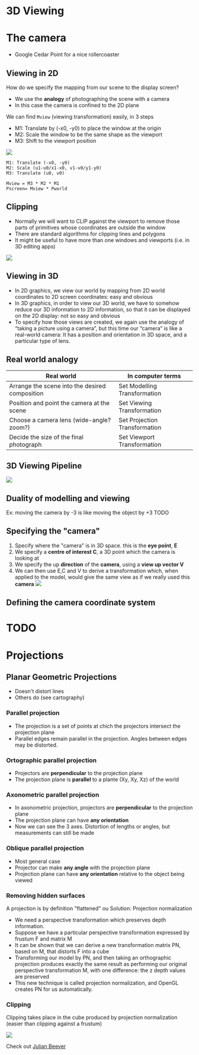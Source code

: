 <!-- Google Analytics -->
<script async src="https://www.googletagmanager.com/gtag/js?id=UA-113560131-1"></script>
<script>
  window.dataLayer = window.dataLayer || [];
  function gtag(){dataLayer.push(arguments);}
  gtag('js', new Date());
  gtag('config', 'UA-113560131-1');
</script>

# 3D Viewing

# The camera

* Google Cedar Point for a nice rollercoaster

## Viewing in 2D
How do we specify the mapping from our scene to the display screen?
* We use the **analogy** of photographing the scene with a camera
* In this case the camera is confined to the 2D plane

We can find `Mview` (viewing transformation) easily, in 3 steps 
* M1: Translate by (-x0, -y0) to place the window at the origin 
* M2: Scale the window to be the same shape as the viewport 
* M3: Shift to the viewport position

![](viewport-mapping-2d.png)
```
M1: Translate (-x0, -y0)
M2: Scale (u1-u0/x1-x0, v1-v0/y1-y0)
M3: Translate (u0, v0)

Mview = M3 * M2 * M1
Pscreen= Mview * Pworld
```

## Clipping

* Normally we will want to CLIP against the viewport to remove those parts of primitives whose coordinates are
outside the window
* There are standard algorithms for clipping lines and polygons
* It might be useful to have more than one windows and viewports (i.e. in 3D editing apps)

![](clipping-2d.png)

## Viewing in 3D
* In 2D graphics, we view our world by mapping from 2D world coordinates to 2D screen coordinates: easy and obvious
* In 3D graphics, in order to view our 3D world, we have to somehow reduce our 3D information to 2D information, so that it can be displayed on the 2D display: not so easy and obvious
* To specify how those views are created, we again use the analogy of “taking a picture using a camera”, but this time our “camera” is like a real-world camera: It has a position and orientation in 3D space, and a particular type of lens.

## Real world analogy
Real world | In computer terms
--- | ---
Arrange the scene into the desired composition | Set Modelling Transformation
Position and point the camera at the scene | Set Viewing Transformation
Choose a camera lens (wide-angle? zoom?) | Set Projection Transformation
Decide the size of the final photograph | Set Viewport Transformation

## 3D Viewing Pipeline
![](3d-viewing-pipeline.png)

## Duality of modelling and viewing

Ex: moving the camera by -3 is like moving the object by +3
TODO

## Specifying the "camera"

1. Specify where the "camera" is in 3D space. this is the **eye point**, **E**
2. We specify a **centre of interest C**, a 3D point which the camera is looking at
3. We specify the up **direction** of the **camera**, using a **view up vector V** 
4. We can then use E,C and V to derive a transformation which, when applied to the model, would give the same view as if we really used this **camera**
![](camera-coords.png)


## Defining the camera coordinate system

# TODO


# Projections

## Planar Geometric Projections
* Doesn't distort lines
* Others do (see cartography)

### Parallel projection

* The projection is a set of points at chich the projectors intersect the projection plane
* Parallel edges remain parallel in the projection. Angles between edges may be distorted.

### Ortographic parallel projection
* Projectors are **perpendicular** to the projection plane
* The projection plane is **parallel** to a plante (Xy, Xy, Xz) of the world

### Axonometric parallel projection
* In axonometric projection, projectors are **perpendicular** to the projection plane
* The projection plane can have **any orientation**
* Now we can see the 3 axes. Distortion of lengths or angles, but measurements can still be made

### Oblique parallel projection
* Most general case
* Projector can make **any angle** with the projection plane
* Projection plane can have **any orientation** relative to the object being viewed

### Removing hidden surfaces
A projection is by definition "flattened" ou
Solution: Projection normalization
* We need a perspective transformation which preserves depth information.
* Suppose we have a particular perspective transformation expressed by frustum F and matrix M
* It can be shown that we can derive a new transformation matrix PN, based on M, that distorts F into a cube
* Transforming our model by PN, and then taking an orthographic projection produces exactly the same result as performing our original perspective transformation M, with one difference: the z depth values are preserved
* This new technique is called projection normalization, and OpenGL creates PN for us automatically.

### Clipping 
Clipping takes place in the cube produced by projection normalization (easier than clipping against a frustum)

![](clipping.png)


Check out [Julian Beever](http://julianbeever.net)
